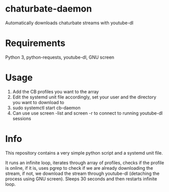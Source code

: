 # chaturbate-daemon
Automatically downloads chaturbate streams with youtube-dl

# Requirements
Python 3, python-requests, youtube-dl, GNU screen

# Usage
1) Add the CB profiles you want to the array
2) Edit the systemd unit file accordingly, set your user and the directory you want to download to
3) sudo systemctl start cb-daemon
4) Can use use screen -list and screen -r to connect to running youtube-dl sessions

# Info
This repository contains a very simple python script and a systemd unit file.

It runs an infinite loop, iterates through array of profiles, checks if the profile is online, if it is, uses pgrep to check if we are already downloading the stream, if not, we download the stream through youtube-dl (detaching the process using GNU screen). Sleeps 30 seconds and then restarts infinite loop.
